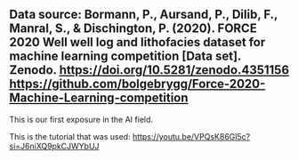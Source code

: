 Data source:
Bormann, P., Aursand, P., Dilib, F., Manral, S., & Dischington, P. (2020). FORCE 2020 Well well log and lithofacies dataset for machine learning competition [Data set]. Zenodo. https://doi.org/10.5281/zenodo.4351156
https://github.com/bolgebrygg/Force-2020-Machine-Learning-competition 
--------------
This is our first exposure in the AI field.

This is the tutorial that was used: https://youtu.be/VPQsK86Gl5c?si=J6niXQ9pkCJWYbUJ



